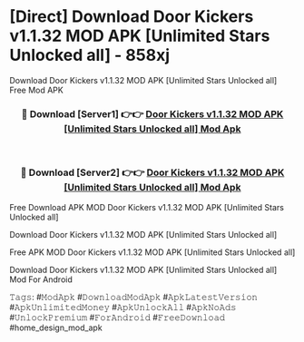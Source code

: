 # [Direct] Download Door Kickers v1.1.32 MOD APK [Unlimited Stars Unlocked all] - 858xj
Download Door Kickers v1.1.32 MOD APK [Unlimited Stars Unlocked all] Free Mod APK

<div align="center">
<h3>🔴 Download [Server1] 👉👉 <a href="https://apk-comot.site?title=Door_Kickers_v1.1.32_MOD_APK_[Unlimited_Stars_Unlocked_all]">Door Kickers v1.1.32 MOD APK [Unlimited Stars Unlocked all] Mod Apk</a></h3><br>

<h3>🔴 Download [Server2] 👉👉 <a href="https://apk-comot.site?title=Door_Kickers_v1.1.32_MOD_APK_[Unlimited_Stars_Unlocked_all]">Door Kickers v1.1.32 MOD APK [Unlimited Stars Unlocked all] Mod Apk</a></h3>
</div>


Free Download APK MOD Door Kickers v1.1.32 MOD APK [Unlimited Stars Unlocked all]

Download Door Kickers v1.1.32 MOD APK [Unlimited Stars Unlocked all] 

Free APK MOD Door Kickers v1.1.32 MOD APK [Unlimited Stars Unlocked all] 

Download Door Kickers v1.1.32 MOD APK [Unlimited Stars Unlocked all] Mod For Android

𝚃𝚊𝚐𝚜: #𝙼𝚘𝚍𝙰𝚙𝚔 #𝙳𝚘𝚠𝚗𝚕𝚘𝚊𝚍𝙼𝚘𝚍𝙰𝚙𝚔 #𝙰𝚙𝚔𝙻𝚊𝚝𝚎𝚜𝚝𝚅𝚎𝚛𝚜𝚒𝚘𝚗 #𝙰𝚙𝚔𝚄𝚗𝚕𝚒𝚖𝚒𝚝𝚎𝚍𝙼𝚘𝚗𝚎𝚢 #𝙰𝚙𝚔𝚄𝚗𝚕𝚘𝚌𝚔𝙰𝚕𝚕 #𝙰𝚙𝚔𝙽𝚘𝙰𝚍𝚜 #𝚄𝚗𝚕𝚘𝚌𝚔𝙿𝚛𝚎𝚖𝚒𝚞𝚖 #𝙵𝚘𝚛𝙰𝚗𝚍𝚛𝚘𝚒𝚍 #𝙵𝚛𝚎𝚎𝙳𝚘𝚠𝚗𝚕𝚘𝚊𝚍 #home_design_mod_apk